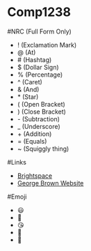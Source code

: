 # Comp1238
#NRC (Full Form Only)

- ! (Exclamation Mark)
- @ (At)
- \# (Hashtag)
- $ (Dollar Sign)
- % (Percentage)
- ^ (Caret)
- & (And)
- \* (Star)
- ( (Open Bracket)
- ) (Close Bracket)
- \- (Subtraction)
- _ (Underscore)
- \+ (Addition)
- = (Equals)
- ~ (Squiggly thing)

#Links

- [Brightspace](https://learn.georgebrown.ca/d2l/home)
- [George Brown Website](https://www.georgebrown.ca/)

#Emoji
- 😃
- 🥶
- 😘
- 🙁
- 🤪
